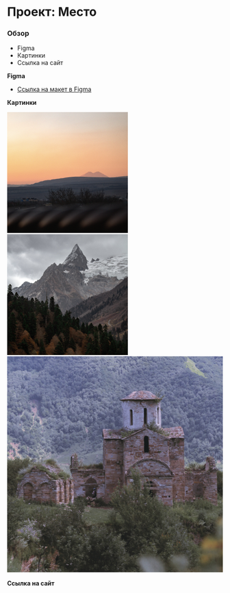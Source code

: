 # Проект: Место

### Обзор

* Figma
* Картинки
* Ссылка на сайт

**Figma**

* [Ссылка на макет в Figma](https://www.figma.com/file/2cn9N9jSkmxD84oJik7xL7/JavaScript.-Sprint-4?node-id=0%3A1)

**Картинки**

![Гора Эльбрус](./image/%D0%B3%D0%BE%D1%80%D0%B0%20%D0%AD%D0%BB%D1%8C%D0%B1%D1%80%D1%83%D1%81.png)
![Домбай](./image/%D0%94%D0%BE%D0%BC%D0%B1%D0%B0%D0%B9.png)
![Карачаевск](./image/%D0%9A%D0%B0%D1%80%D0%B0%D1%87%D0%B0%D0%B5%D0%B2%D1%81%D0%BA.jpg)

**Ссылка на сайт**


